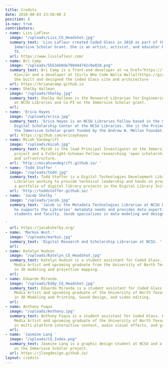 ```yaml
---
title: Credits
date: 2018-08-03 23:50:00 Z
position: 6
is-nav: true
contributors:
- name: Liss LaFleur
  image: "/uploads/Liss_CG_Headshot.jpg"
  summary_text: 'Liss Lafleur created Coded Glass in 2018 as part of the Mellon Foundation
    Immersive Scholar Grant. She is an artist, activist, and educator based in Dallas,
    TX. '
  url: https://www.lisslafleur.com/
- name: Bri Camp
  image: "/uploads/5b53eb0de709444742c0e810.png"
  summary_text: Bri Camp is a front-end developer at <a href="https://fictivekin.com">Fictive
    Kin</a> and a developer at [Girls Who Code Walla Walla](https://girlswhocodeww.glitch.me/).
    She built and designed the Coded Glass site and architecture
  url: https://brianacamp.github.io
- name: Shelby Hallman
  image: "/uploads/Shelby.jpg"
  summary_text: Shelby Hallman is the Research Librarian for Engineering & Entrepreneurship
    at NCSU Libraries and Co-PI on the Immersive Scholar grant.
  url: 
- name: 'Erica Hayes '
  image: "/uploads/erica.jpg"
  summary_text: 'Erica Hayes is an NCSU Libraries Fellow based in the Copyright &
    Digital Scholarship Center at the NCSU Libraries. She is the Project Manager on
    the Immersive Scholar grant funded by the Andrew W. Mellon Foundation.   '
  url: https://github.com/ericayhayes
- name: Micah Vandegrift
  image: "/uploads/micah.jpg"
  summary_text: Micah is the lead Principal Investigator on the Immersive Scholar
    project and a Fulbright-Schuman Fellow researching ‘open scholarship’ practices
    and infrastructure.
  url: 'http://micahvandegrift.github.io/ '
- name: 'Todd Stoffer '
  image: "/uploads/todd.jpg"
  summary_text: Todd Stoffer is a Digital Technologies Development Librarian at NCSU
    Libraries working to provide technical leadership and hands on programming for
    a portfolio of digital library projects in the Digital Library Initiatives department.
  url: 'http://toddstoffer.github.io/ '
- name: 'Jacob Shelby '
  image: "/uploads/jacob.jpg"
  summary_text: 'Jacob is the Metadata Technologies Librarian at NCSU Libraries, where
    he supports the Libraries’ metadata needs and provides data expertise for NCSU
    students and faculty. Jacob specializes in data modeling and design.

'
  url: https://jacobshelby.org/
- name: 'Markus Wust '
  image: "/uploads/markus.jpg"
  summary_text: 'Digital Research and Scholarship Librarian at NCSU. '
  url: 
- name: Katelyn Hudson
  image: "/uploads/Katelyn_CG_Headshot.jpg"
  summary_text: Katelyn Hudson is a student assistant for Coded Glass. She is New
    Media Artist and upcoming graduate from the University of North Texas, and specializes
    in 3D modeling and projection mapping.
  url: 
- name: Eduardo Miranda
  image: "/uploads/Eddy_CG_Headshot.jpg"
  summary_text: Eduardo Miranda is a student assistant for Coded Glass. He is a New
    Media Artist and upcoming graduate of the University of North Texas, and specializes
    in 3D Modeling and Printing, Sound Design, and video editing.
  url: 
- name: Anthony Fuqua
  image: "/uploads/Anthony.jpg"
  summary_text: Anthony Fuqua is a student assistant for Coded Glass. He is a New
    Media Artist and upcoming graduate of the University of North Texas, and specializes
    in multi-platform interactive content, audio visual effects, and graphic design.
  url: 
- name: 'Jasmine Lang '
  image: "/uploads/CG_Index.png"
  summary_text: Jasmine Lang is a graphic design student at NCSU and a front-end developer
    on the Immersive Scholar project.
  url: https://jlangdesign.github.io/
layout: credits
---
```


